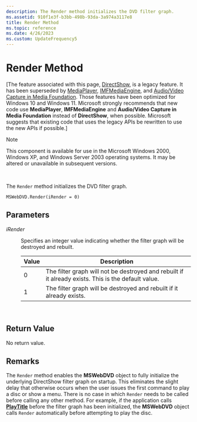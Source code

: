 ```yaml
---
description: The Render method initializes the DVD filter graph.
ms.assetid: 910f1e3f-b3bb-498b-93da-3a974a3117e8
title: Render Method
ms.topic: reference
ms.date: 4/26/2023
ms.custom: UpdateFrequency5
---
```


# Render Method

\[The feature associated with this page, [DirectShow](/windows/win32/directshow/directshow), is a legacy feature. It has been superseded by [MediaPlayer](/uwp/api/Windows.Media.Playback.MediaPlayer), [IMFMediaEngine](/windows/win32/api/mfmediaengine/nn-mfmediaengine-imfmediaengine), and [Audio/Video Capture in Media Foundation](windows/win32/medfound/audio-video-capture-in-media-foundation). Those features have been optimized for Windows 10 and Windows 11. Microsoft strongly recommends that new code use **MediaPlayer**, **IMFMediaEngine** and **Audio/Video Capture in Media Foundation** instead of **DirectShow**, when possible. Microsoft suggests that existing code that uses the legacy APIs be rewritten to use the new APIs if possible.\]

> [!Note]  
> This component is available for use in the Microsoft Windows 2000, Windows XP, and Windows Server 2003 operating systems. It may be altered or unavailable in subsequent versions.

 

The `Render` method initializes the DVD filter graph.

``` syntax
MSWebDVD.Render(iRender = 0)
```

## Parameters

<dl> <dt>

<span id="iRender"></span><span id="irender"></span><span id="IRENDER"></span>*iRender*
</dt> <dd>

Specifies an integer value indicating whether the filter graph will be destroyed and rebuilt.



| Value | Description                                                                                         |
|-------|-----------------------------------------------------------------------------------------------------|
| 0     | The filter graph will not be destroyed and rebuilt if it already exists. This is the default value. |
| 1     | The filter graph will be destroyed and rebuilt if it already exists.                                |



 

</dd> </dl>

## Return Value

No return value.

## Remarks

The `Render` method enables the **MSWebDVD** object to fully initialize the underlying DirectShow filter graph on startup. This eliminates the slight delay that otherwise occurs when the user issues the first command to play a disc or show a menu. There is no case in which `Render` needs to be called before calling any other method. For example, if the application calls [**PlayTitle**](playtitle-method.md) before the filter graph has been initialized, the **MSWebDVD** object calls `Render` automatically before attempting to play the disc.

 

 



